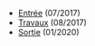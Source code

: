* [Entrée](https://www.amazon.com/photos/shared/W4wtJrXISFGSQfvrYA_tCQ.RdI6NJM7d6Hl6uQVjcv4zS) (07/2017)
* [Travaux](https://www.amazon.com/photos/shared/OE_hpL5nR2-cxouBUFINZQ.2UlrfU7ecBLvRi8_zfSjrU) (08/2017)
* [Sortie](https://www.amazon.com/photos/shared/AkEK7CuXTbOvM6zSvik4YA.xq70d0DtnRPvQ53WfJr0sP) (01/2020)

